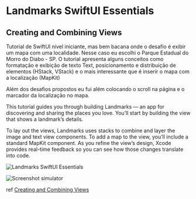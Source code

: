 # Landmarks SwiftUI Essentials

## Creating and Combining Views

Tutorial de SwiftUI nível iniciante, mas bem bacana onde o desafio é exibir um mapa com uma localidade. Nesse caso eu escolhi o Parque Estadual do Morro do Diabo - SP.
O tutorial apresenta alguns conceitos como formatação e exibição de texto Text, posicionamento e distribuição de elementos (HStack, VStack) e o mais interessante que é inserir o mapa com a localização (MapKit)

Além dos desafios propostos eu fui além colocando o scroll na página e o marcador da localização no mapa.

This tutorial guides you through building Landmarks — an app for discovering and sharing the places you love. You’ll start by building the view that shows a landmark’s details.

To lay out the views, Landmarks uses stacks to combine and layer the image and text view components. To add a map to the view, you’ll include a standard MapKit component. As you refine the view’s design, Xcode provides real-time feedback so you can see how those changes translate into code.


![Landmarks SwiftUI Essentials](https://github.com/knoonrx/LandmarksSwiftUIEssentials/blob/main/screen.gif)

![Screenshot simulator](https://github.com/knoonrx/LandmarksSwiftUIEssentials/blob/main/simulator_screenshot_6E1F1EAD-11B7-43A9-82D9-E13D820FA5B8.png)

ref [Creating and Combining Views](https://developer.apple.com/tutorials/swiftui/creating-and-combining-views)
